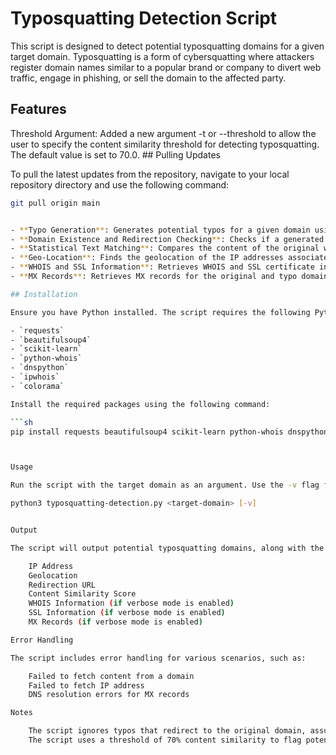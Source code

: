 # Typosquatting Detection Script

This script is designed to detect potential typosquatting domains for a given target domain. Typosquatting is a form of cybersquatting where attackers register domain names similar to a popular brand or company to divert web traffic, engage in phishing, or sell the domain to the affected party. 

## Features

Threshold Argument: Added a new argument -t or --threshold to allow the user to specify the content similarity threshold for detecting typosquatting. The default value is set to 70.0. ## Pulling Updates

To pull the latest updates from the repository, navigate to your local repository directory and use the following command:

```bash
git pull origin main


- **Typo Generation**: Generates potential typos for a given domain using techniques such as omission, swap, insertion, substitution, repetition, and transposition.
- **Domain Existence and Redirection Checking**: Checks if a generated typo domain exists and if it redirects to another domain.
- **Statistical Text Matching**: Compares the content of the original website and the typo website using a statistical text matching algorithm (TF-IDF cosine similarity).
- **Geo-Location**: Finds the geolocation of the IP addresses associated with the original and typo domains.
- **WHOIS and SSL Information**: Retrieves WHOIS and SSL certificate information for the original and typo domains.
- **MX Records**: Retrieves MX records for the original and typo domains.

## Installation

Ensure you have Python installed. The script requires the following Python packages:

- `requests`
- `beautifulsoup4`
- `scikit-learn`
- `python-whois`
- `dnspython`
- `ipwhois`
- `colorama`

Install the required packages using the following command:

```sh
pip install requests beautifulsoup4 scikit-learn python-whois dnspython ipwhois colorama



Usage

Run the script with the target domain as an argument. Use the -v flag for verbose output.

python3 typosquatting-detection.py <target-domain> [-v]


Output

The script will output potential typosquatting domains, along with the following information for each detected domain:

    IP Address
    Geolocation
    Redirection URL
    Content Similarity Score
    WHOIS Information (if verbose mode is enabled)
    SSL Information (if verbose mode is enabled)
    MX Records (if verbose mode is enabled)

Error Handling

The script includes error handling for various scenarios, such as:

    Failed to fetch content from a domain
    Failed to fetch IP address
    DNS resolution errors for MX records

Notes

    The script ignores typos that redirect to the original domain, assuming these are acquired defensively.
    The script uses a threshold of 70% content similarity to flag potential typosquatting domains.
